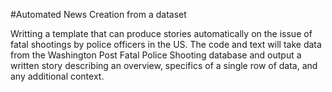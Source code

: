 #Automated News Creation from a dataset


Writting a template that can produce stories automatically on the issue of fatal shootings by police officers in the US. The code and text will take data from the Washington Post Fatal Police Shooting database and output a written story describing an overview, specifics of a single row of data, and any additional context. 


